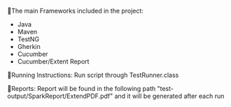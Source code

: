 💢The main Frameworks included in the project:
  - Java
  - Maven
  - TestNG
  - Gherkin
  - Cucumber
  - Cucumber/Extent Report

💢Running Instructions:
  Run script through TestRunner.class

💢Reports:
  Report will be found in the following path "test-output/SparkReport/ExtendPDF.pdf" and it will be generated after each run
